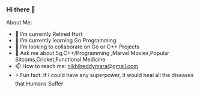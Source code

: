 ### Hi there 👋

About Me:

- 🔭 I’m currently Retired Hurt
- 🌱 I’m currently learning Go Programming
- 👯 I’m looking to collaborate on Go or C++ Projects 
- 💬 Ask me about 5g,C++/Programming ,Marvel Movies,Popular Sitcoms,Cricket,Functional Medicine
- 📫 How to reach me: nikhilreddymara@gmail.com
- ⚡ Fun fact: If I could have any superpower, it would heal all the diseases that Humans Suffer

